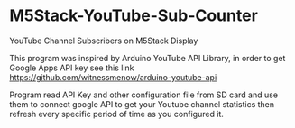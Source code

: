 # M5Stack-YouTube-Sub-Counter
YouTube Channel Subscribers on M5Stack Display

This program was inspired by Arduino YouTube API Library, in order to get Google Apps API key
see this link https://github.com/witnessmenow/arduino-youtube-api

Program read API Key and other configuration file from SD card
and use them to connect google API to get your Youtube channel statistics
then refresh every specific period of time as you configured it.
